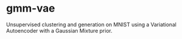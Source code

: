 # gmm-vae
Unsupervised clustering and generation on MNIST using a Variational Autoencoder with a Gaussian Mixture prior.
